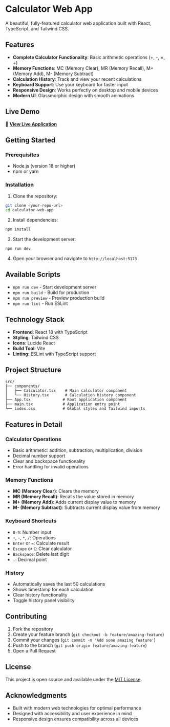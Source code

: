 # Calculator Web App

A beautiful, fully-featured calculator web application built with React, TypeScript, and Tailwind CSS.

## Features

- **Complete Calculator Functionality**: Basic arithmetic operations (+, -, ×, ÷)
- **Memory Functions**: MC (Memory Clear), MR (Memory Recall), M+ (Memory Add), M- (Memory Subtract)
- **Calculation History**: Track and view your recent calculations
- **Keyboard Support**: Use your keyboard for faster input
- **Responsive Design**: Works perfectly on desktop and mobile devices
- **Modern UI**: Glassmorphic design with smooth animations

## Live Demo

🚀 **[View Live Application](https://simple-calculator-we-33p2.bolt.host)**

## Getting Started

### Prerequisites

- Node.js (version 18 or higher)
- npm or yarn

### Installation

1. Clone the repository:
```bash
git clone <your-repo-url>
cd calculator-web-app
```

2. Install dependencies:
```bash
npm install
```

3. Start the development server:
```bash
npm run dev
```

4. Open your browser and navigate to `http://localhost:5173`

## Available Scripts

- `npm run dev` - Start development server
- `npm run build` - Build for production
- `npm run preview` - Preview production build
- `npm run lint` - Run ESLint

## Technology Stack

- **Frontend**: React 18 with TypeScript
- **Styling**: Tailwind CSS
- **Icons**: Lucide React
- **Build Tool**: Vite
- **Linting**: ESLint with TypeScript support

## Project Structure

```
src/
├── components/
│   ├── Calculator.tsx    # Main calculator component
│   └── History.tsx       # Calculation history component
├── App.tsx              # Root application component
├── main.tsx             # Application entry point
└── index.css            # Global styles and Tailwind imports
```

## Features in Detail

### Calculator Operations
- Basic arithmetic: addition, subtraction, multiplication, division
- Decimal number support
- Clear and backspace functionality
- Error handling for invalid operations

### Memory Functions
- **MC (Memory Clear)**: Clears the memory
- **MR (Memory Recall)**: Recalls the value stored in memory
- **M+ (Memory Add)**: Adds current display value to memory
- **M- (Memory Subtract)**: Subtracts current display value from memory

### Keyboard Shortcuts
- `0-9`: Number input
- `+`, `-`, `*`, `/`: Operations
- `Enter` or `=`: Calculate result
- `Escape` or `C`: Clear calculator
- `Backspace`: Delete last digit
- `.`: Decimal point

### History
- Automatically saves the last 50 calculations
- Shows timestamp for each calculation
- Clear history functionality
- Toggle history panel visibility

## Contributing

1. Fork the repository
2. Create your feature branch (`git checkout -b feature/amazing-feature`)
3. Commit your changes (`git commit -m 'Add some amazing feature'`)
4. Push to the branch (`git push origin feature/amazing-feature`)
5. Open a Pull Request

## License

This project is open source and available under the [MIT License](LICENSE).

## Acknowledgments

- Built with modern web technologies for optimal performance
- Designed with accessibility and user experience in mind
- Responsive design ensures compatibility across all devices